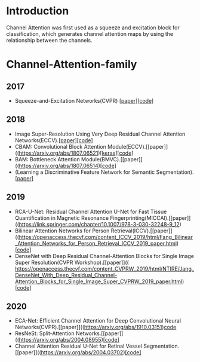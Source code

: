 # Introduction

Channel Attention was first used as a squeeze and excitation block for classification, which generates channel attention maps by using the relationship between the channels.



# Channel-Attention-family

## 2017 
  * Squeeze-and-Excitation Networks(CVPR) [[paper]](https://arxiv.org/abs/1709.01507)[[code]](https://github.com/hujie-frank/SENet)
## 2018 
  * Image Super-Resolution Using Very Deep Residual Channel Attention Networks(ECCV).[[paper]](https://arxiv.org/abs/1807.02758)[[code]](https://arxiv.org/abs/1807.02758)
  * CBAM: Convolutional Block Attention Module(ECCV).[[paper]]((https://arxiv.org/abs/1807.06521)[[keras]](https://github.com/kobiso/CBAM-keras)[[code]](https://github.com/luuuyi/CBAM.PyTorch)
  * BAM: Bottleneck Attention Module(BMVC).[[paper]]((https://arxiv.org/abs/1807.06514)[[code]](https://github.com/Jongchan/attention-module)
  * (Learning a Discriminative Feature Network for Semantic Segmentation).[[paper]](https://arxiv.org/abs/1804.09337)
## 2019
  * RCA-U-Net: Residual Channel Attention U-Net for Fast Tissue Quantification in Magnetic Resonance Fingerprinting(MICCAI).[[paper]]((https://link.springer.com/chapter/10.1007/978-3-030-32248-9_12)
  * Bilinear Attention Networks for Person Retrieval(ICCV).[[paper]]((https://openaccess.thecvf.com/content_ICCV_2019/html/Fang_Bilinear_Attention_Networks_for_Person_Retrieval_ICCV_2019_paper.html)[[code]](https://github.com/jnhwkim/ban-vqa)
   * DenseNet with Deep Residual Channel-Attention Blocks for Single Image Super
Resolution(CVPR Workshop).[[paper]](( https://openaccess.thecvf.com/content_CVPRW_2019/html/NTIRE/Jang_DenseNet_With_Deep_Residual_Channel-Attention_Blocks_for_Single_Image_Super_CVPRW_2019_paper.html)[[code]](https://github.com/dong-won-jang/DRCA)
## 2020
  * ECA-Net: Efficient Channel Attention for Deep Convolutional Neural Networks(CVPR).[[paper]]((https://arxiv.org/abs/1910.03151)[code](https://github.com/BangguWu/ECANet) 
  * ResNeSt: Split-Attention Networks.[[paper]]((https://arxiv.org/abs/2004.08955)[[code]](https://github.com/zhanghang1989/ResNeSt)
  * Channel Attention Residual U-Net for Retinal Vessel Segmentation.[[paper]]((https://arxiv.org/abs/2004.03702)[[code]](https://github.com/clguo/CAR-UNet)

